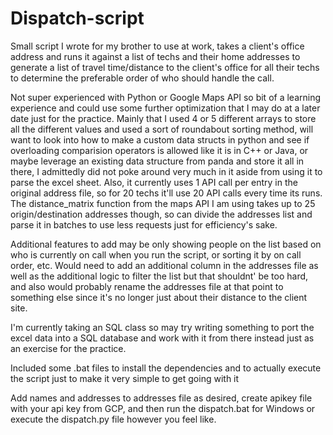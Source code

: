 # Dispatch-script
Small script I wrote for my brother to use at work, takes a client's office address and runs it against a list of techs and their home addresses to generate a list of travel time/distance to the client's office for all their techs to determine the preferable order of who should handle the call.

Not super experienced with Python or Google Maps API so bit of a learning experience and could use some further optimization that I may do at a later date just for the practice.
Mainly that I used 4 or 5 different arrays to store all the different values and used a sort of roundabout sorting method, will want to look into how to make a custom data structs in python and see if overloading comparision operators is allowed like it is in C++ or Java, or maybe leverage an existing data structure from panda and store it all in there, I admittedly did not poke around very much in it aside from using it to parse the excel sheet.
Also, it currently uses 1 API call per entry in the original address file, so for 20 techs it'll use 20 API calls every time its runs. The distance_matrix function from the maps API I am using takes up to 25 origin/destination addresses though, so can divide the addresses list and parse it in batches to use less requests just for efficiency's sake.

Additional features to add may be only showing people on the list based on who is currently on call when you run the script, or sorting it by on call order, etc. Would need to add an additional column in the addresses file as well as the additional logic to filter the list but that shouldnt' be too hard, and also would probably rename the addresses file at that point to something else since it's no longer just about their distance to the client site.

I'm currently taking an SQL class so may try writing something to port the excel data into a SQL database and work with it from there instead just as an exercise for the practice.

Included some .bat files to install the dependencies and to actually execute the script just to make it very simple to get going with it

Add names and addresses to addresses file as desired, create apikey file with your api key from GCP, and then run the dispatch.bat for Windows or execute the dispatch.py file however you feel like.


